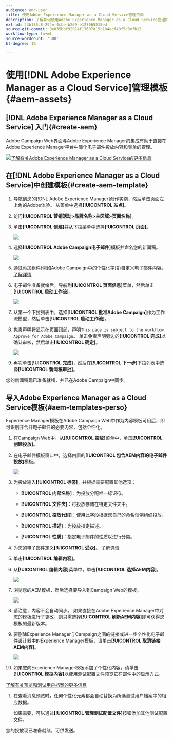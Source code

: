 ```yaml
---
audience: end-user
title: 使用Adobe Experience Manager as a Cloud Service管理资源
description: 了解如何使用Adobe Experience Manager as a Cloud Service管理内容
exl-id: 43b186c8-294e-4cbe-b269-e127065515ed
source-git-commit: 8e035bbf92914f17607a15c184ecf48f5c0efb13
workflow-type: tm+mt
source-wordcount: '508'
ht-degree: 1%

---
```


# 使用[!DNL Adobe Experience Manager as a Cloud Service]管理模板{#aem-assets}

## [!DNL Adobe Experience Manager as a Cloud Service] 入门{#create-aem}

Adobe Campaign Web界面与Adobe Experience Manager的集成有助于直接在Adobe Experience Manager平台中简化电子邮件投放内容和表单的管理。

![](assets/do-not-localize/book.png)[了解有关Adobe Experience Manager as a Cloud Service的更多信息](https://experienceleague.adobe.com/docs/experience-manager-cloud-service/content/sites/authoring/getting-started/quick-start.html?lang=en)

## 在[!DNL Adobe Experience Manager as a Cloud Service]中创建模板{#create-aem-template}

1. 导航到您的[!DNL Adobe Experience Manager]创作实例，然后单击页面左上角的Adobe体验。 从菜单中选择&#x200B;**[!UICONTROL 站点]**。

1. 访问&#x200B;**[!UICONTROL 营销活动>品牌名称>主区域>页面名称]**。

1. 单击&#x200B;**[!UICONTROL 创建]**&#x200B;并从下拉菜单中选择&#x200B;**[!UICONTROL 页面]**。

   ![](assets/aem_1.png)

1. 选择&#x200B;**[!UICONTROL Adobe Campaign电子邮件]**&#x200B;模板并命名您的新闻稿。

   ![](assets/aem_2.png)

1. 通过添加组件(例如Adobe Campaign中的个性化字段)自定义电子邮件内容。 [了解详情](https://experienceleague.adobe.com/docs/experience-manager-65/content/sites/authoring/aem-adobe-campaign/campaign.html?lang=en#editing-email-content)

1. 电子邮件准备就绪后，导航到&#x200B;**[!UICONTROL 页面信息]**&#x200B;菜单，然后单击&#x200B;**[!UICONTROL 启动工作流]**。

   ![](assets/aem_3.png)

1. 从第一个下拉列表中，选择&#x200B;**[!UICONTROL 批准Adobe Campaign]**&#x200B;作为工作流模型，然后单击&#x200B;**[!UICONTROL 启动工作流]**。

1. 免责声明将显示在页面顶部，声明`This page is subject to the workflow Approve for Adobe Campaign`。 单击免责声明旁边的&#x200B;**[!UICONTROL 完成]**&#x200B;以确认审核，然后单击&#x200B;**[!UICONTROL 确定]**。

   ![](assets/aem_4.png)

1. 再次单击&#x200B;**[!UICONTROL 完成]**，然后在&#x200B;**[!UICONTROL 下一步]**&#x200B;下拉列表中选择&#x200B;**[!UICONTROL 新闻稿审批]**。

您的新闻稿现已准备就绪，并已在Adobe Campaign中同步。

## 导入Adobe Experience Manager as a Cloud Service模板{#aem-templates-perso}

Experience Manager模板在Adobe Campaign Web中作为内容模板可用后，即可识别并合并电子邮件的必要内容，包括个性化。

1. 在Campaign Web中，从&#x200B;**[!UICONTROL 投放]**&#x200B;菜单中，单击&#x200B;**[!UICONTROL 创建投放]**。

1. 在电子邮件模板窗口中，选择内置的&#x200B;**[!UICONTROL 包含AEM内容的电子邮件投放]**&#x200B;模板。

   ![](assets/aem_5.png)

1. 为投放输入&#x200B;**[!UICONTROL 标签]**，并根据需要配置其他选项：

   * **[!UICONTROL 内部名称]**：为投放分配唯一标识符。

   * **[!UICONTROL 文件夹]**：将投放存储在特定文件夹中。

   * **[!UICONTROL 投放代码]**：使用此字段根据您自己的命名惯例组织投放。

   * **[!UICONTROL 描述]**：为投放指定描述。

   * **[!UICONTROL 性质]**：指定电子邮件的性质以进行分类。

1. 为您的电子邮件定义&#x200B;**[!UICONTROL 受众]**。 [了解详情](../email/create-email.md#define-audience)

1. 单击&#x200B;**[!UICONTROL 编辑内容]**。

1. 从&#x200B;**[!UICONTROL 编辑内容]**&#x200B;菜单中，单击&#x200B;**[!UICONTROL 选择AEM内容]**。

   ![](assets/aem_6.png)

1. 浏览您的AEM模板，然后选择要导入到Campaign Web的模板。

   ![](assets/aem_8.png)

1. 请注意，内容不会自动同步。 如果直接在Adobe Experience Manager中对您的模板进行了更改，则只需选择&#x200B;**[!UICONTROL 刷新AEM内容]**&#x200B;即可获得您模板的最新版本。

1. 要删除Experience Manager与Campaign之间的链接或进一步个性化电子邮件设计器中的Experience Manager模板，请单击&#x200B;**[!UICONTROL 取消链接AEM内容]**。

   ![](assets/aem_9.png)

1. 如果您向Experience Manager模板添加了个性化内容，请单击&#x200B;**[!UICONTROL 模拟内容]**&#x200B;以使用测试配置文件预览它在邮件中的显示方式。

[了解有关预览和测试用户档案的更多信息](../preview-test/preview-content.md)

1. 在查看消息预览时，任何个性化元素都会自动替换为所选测试用户档案中的相应数据。

   如果需要，可以通过&#x200B;**[!UICONTROL 管理测试配置文件]**&#x200B;按钮添加其他测试配置文件。

您的投放现已准备就绪，可供发送。
